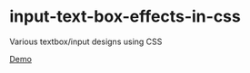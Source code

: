 # input-text-box-effects-in-css
Various textbox/input designs using CSS

<a href="https://designdrastic.com/post/demo/input-text-box-effects-in-css">Demo</a>
